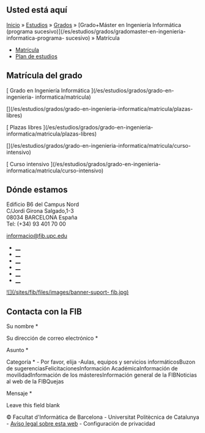 ## Usted está aquí

[Inicio](/es) » [Estudios](/es/estudios) » [Grados](/es/estudios/grados) »
[Grado+Máster en Ingeniería Informática (programa
sucesivo)](/es/estudios/grados/gradomaster-en-ingenieria-informatica-programa-
sucesivo) » Matrícula

  * [Matrícula](/es/estudios/grados/gradomaster-en-ingenieria-informatica-programa-sucesivo/matricula)
  * [Plan de estudios](/es/estudios/grados/gradomaster-en-ingenieria-informatica-programa-sucesivo/plan-de-estudios)

## Matrícula del grado

[](/es/estudios/grados/grado-en-ingenieria-informatica/matricula)

[ Grado en Ingeniería Informática ](/es/estudios/grados/grado-en-ingenieria-
informatica/matricula)

[](/es/estudios/grados/grado-en-ingenieria-informatica/matricula/plazas-
libres)

[ Plazas libres ](/es/estudios/grados/grado-en-ingenieria-
informatica/matricula/plazas-libres)

[](/es/estudios/grados/grado-en-ingenieria-informatica/matricula/curso-
intensivo)

[ Curso intensivo ](/es/estudios/grados/grado-en-ingenieria-
informatica/matricula/curso-intensivo)

## Dónde estamos

Edificio B6 del Campus Nord  
C/Jordi Girona Salgado,1-3  
08034 BARCELONA España  
Tel: (+34) 93 401 70 00

[informacio@fib.upc.edu](mailto:informacio@fib.upc.edu)

  * [__](/es/noticies/rss.rss)
  * [__](https://www.facebook.com/fib.upc)
  * [__](https://twitter.com/fib_upc)
  * [__](https://www.flickr.com/photos/fib-upc/albums)
  * [__](https://www.youtube.com/user/mediafib)
  * [__](https://www.instagram.com/fib.upc/)

[![](/sites/fib/files/images/banner-suport-
fib.jpg)](http://suport.fib.upc.edu)

## Contacta con la FIB

Su nombre *

Su dirección de correo electrónico *

Asunto *

Categoría * \- Por favor, elija -Aulas, equipos y servicios informáticosBuzon
de sugerenciasFelicitacionesInformación AcadémicaInformación de
movilidadInformación de los másteresInformación general de la FIBNoticias al
web de la FIBQuejas

Mensaje *

Leave this field blank

© Facultat d'Informàtica de Barcelona - Universitat Politècnica de Catalunya -
[Avíso legal sobre esta web](/es/aviso-legal-sobre-esta-web) \- Configuración
de privacidad

